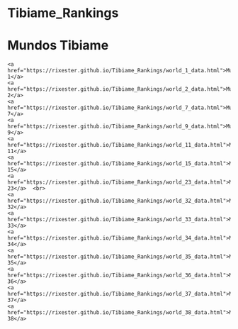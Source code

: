 # Tibiame_Rankings
<!DOCTYPE html>
<html>
<head>
    <title>Mundos Tibiame</title>
    <style>
        a {
            display: block; /* Faz com que cada link seja exibido em uma nova linha */
            margin: 5px 0; /* Adiciona um pouco de espaço entre os links */
            text-decoration: none; /* Remove o sublinhado do link */
            color: blue; /* Cor do texto do link */
            font-size: 18px; /* Tamanho da fonte */
        }
        a:hover {
            color: darkblue; /* Cor do texto do link quando o mouse está sobre ele */
        }
    </style>
</head>
<body>
    <h1>Mundos Tibiame</h1>
    
    <a href="https://rixester.github.io/Tibiame_Rankings/world_1_data.html">Mundo 1</a>  
    <a href="https://rixester.github.io/Tibiame_Rankings/world_2_data.html">Mundo 2</a>  
    <a href="https://rixester.github.io/Tibiame_Rankings/world_7_data.html">Mundo 7</a>  
    <a href="https://rixester.github.io/Tibiame_Rankings/world_9_data.html">Mundo 9</a>  
    <a href="https://rixester.github.io/Tibiame_Rankings/world_11_data.html">Mundo 11</a>  
    <a href="https://rixester.github.io/Tibiame_Rankings/world_15_data.html">Mundo 15</a>  
    <a href="https://rixester.github.io/Tibiame_Rankings/world_23_data.html">Mundo 23</a>  <br>
    <a href="https://rixester.github.io/Tibiame_Rankings/world_32_data.html">Mundo 32</a>  
    <a href="https://rixester.github.io/Tibiame_Rankings/world_33_data.html">Mundo 33</a>  
    <a href="https://rixester.github.io/Tibiame_Rankings/world_34_data.html">Mundo 34</a>  
    <a href="https://rixester.github.io/Tibiame_Rankings/world_35_data.html">Mundo 35</a>  
    <a href="https://rixester.github.io/Tibiame_Rankings/world_36_data.html">Mundo 36</a>  
    <a href="https://rixester.github.io/Tibiame_Rankings/world_37_data.html">Mundo 37</a>  
    <a href="https://rixester.github.io/Tibiame_Rankings/world_38_data.html">Mundo 38</a>  
</body>
</html>

